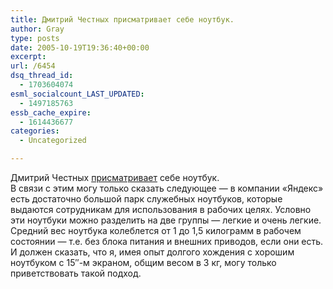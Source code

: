 ```yaml
---
title: Дмитрий Честных присматривает себе ноутбук.
author: Gray
type: posts
date: 2005-10-19T19:36:40+00:00
excerpt:
url: /6454
dsq_thread_id:
  - 1703604074
esml_socialcount_LAST_UPDATED:
  - 1497185763
essb_cache_expire:
  - 1614436677
categories:
  - Uncategorized

---
```








Дмитрий Честных <a href="http://www.sellme.ru/2005/10/19/posovetuite_leptop" target="_blank">присматривает</a> себе ноутбук.  
В связи с этим могу только сказать следующее &#8212; в компании &#171;Яндекс&#187; есть достаточно большой парк служебных ноутбуков, которые выдаются сотрудникам для использования в рабочих целях. Условно эти ноутбуки можно разделить на две группы &#8212; легкие и очень легкие. Средний вес ноутбука колеблется от 1 до 1,5 килограмм в рабочем состоянии &#8212; т.е. без блока питания и внешних приводов, если они есть.  
И должен сказать, что я, имея опыт долгого хождения с хорошим ноутбуком с 15&#8243;-м экраном, общим весом в 3 кг, могу только приветствовать такой подход.